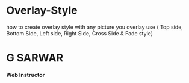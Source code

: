 # Overlay-Style
  how to create overlay style with any picture
  you overlay use ( Top side, Bottom Side, Left side, Right Side, Cross Side & Fade style)
  
# G SARWAR
#### Web Instructor
